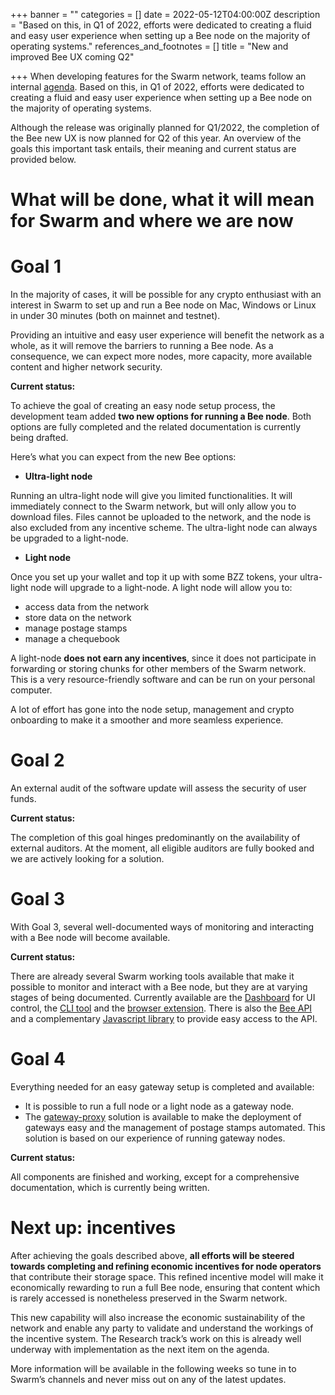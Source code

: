 +++
banner = ""
categories = []
date = 2022-05-12T04:00:00Z
description = "Based on this, in Q1 of 2022, efforts were dedicated to creating a fluid and easy user experience when setting up a Bee node on the majority of operating systems."
references_and_footnotes = []
title = "New and improved Bee UX coming Q2"

+++
When developing features for the Swarm network, teams follow an internal [agenda](https://progress.ethswarm.org/). Based on this, in Q1 of 2022, efforts were dedicated to creating a fluid and easy user experience when setting up a Bee node on the majority of operating systems.

Although the release was originally planned for Q1/2022, the completion of the Bee new UX is now planned for Q2 of this year. An overview of the goals this important task entails, their meaning and current status are provided below.

# What will be done, what it will mean for Swarm and where we are now

# Goal 1

In the majority of cases, it will be possible for any crypto enthusiast with an interest in Swarm to set up and run a Bee node on Mac, Windows or Linux in under 30 minutes (both on mainnet and testnet).

Providing an intuitive and easy user experience will benefit the network as a whole, as it will remove the barriers to running a Bee node. As a consequence, we can expect more nodes, more capacity, more available content and higher network security.

**Current status:**

To achieve the goal of creating an easy node setup process, the development team added **two new options for running a Bee node**. Both options are fully completed and the related documentation is currently being drafted.

Here’s what you can expect from the new Bee options:

* **Ultra-light node**

Running an ultra-light node will give you limited functionalities. It will immediately connect to the Swarm network, but will only allow you to download files. Files cannot be uploaded to the network, and the node is also excluded from any incentive scheme. The ultra-light node can always be upgraded to a light-node.

* **Light node**

Once you set up your wallet and top it up with some BZZ tokens, your ultra-light node will upgrade to a light-node. A light node will allow you to:

* access data from the network
* store data on the network
* manage postage stamps
* manage a chequebook

A light-node **does not earn any incentives**, since it does not participate in forwarding or storing chunks for other members of the Swarm network. This is a very resource-friendly software and can be run on your personal computer.

A lot of effort has gone into the node setup, management and crypto onboarding to make it a smoother and more seamless experience.

# Goal 2

An external audit of the software update will assess the security of user funds.

**Current status:**

The completion of this goal hinges predominantly on the availability of external auditors. At the moment, all eligible auditors are fully booked and we are actively looking for a solution.

# Goal 3

With Goal 3, several well-documented ways of monitoring and interacting with a Bee node will become available.

**Current status:**

There are already several Swarm working tools available that make it possible to monitor and interact with a Bee node, but they are at varying stages of being documented. Currently available are the [Dashboard](https://github.com/ethersphere/bee-dashboard) for UI control, the [CLI tool](https://github.com/ethersphere/swarm-cli) and the [browser extension](https://github.com/ethersphere/swarm-extension). There is also the [Bee API](https://docs.ethswarm.org/docs/api-reference/api-reference) and a complementary [Javascript library](https://bee-js.ethswarm.org/docs/) to provide easy access to the API.

# Goal 4

Everything needed for an easy gateway setup is completed and available:

* It is possible to run a full node or a light node as a gateway node.
* The [gateway-proxy](https://github.com/ethersphere/gateway-proxy) solution is available to make the deployment of gateways easy and the management of postage stamps automated. This solution is based on our experience of running gateway nodes.

**Current status:**

All components are finished and working, except for a comprehensive documentation, which is currently being written.

# Next up: incentives

After achieving the goals described above, **all efforts will be steered towards completing and refining economic incentives for node operators** that contribute their storage space. This refined incentive model will make it economically rewarding to run a full Bee node, ensuring that content which is rarely accessed is nonetheless preserved in the Swarm network.

This new capability will also increase the economic sustainability of the network and enable any party to validate and understand the workings of the incentive system. The Research track’s work on this is already well underway with implementation as the next item on the agenda.

More information will be available in the following weeks so tune in to Swarm’s channels and never miss out on any of the latest updates.